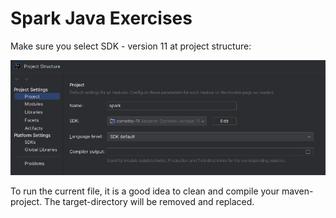 # Spark Java Exercises

Make sure you select SDK - version 11 at project structure:

![java11](/images/java11.png)

To run the current file, it is a good idea to clean and compile your maven-project. The target-directory will be removed and replaced.
